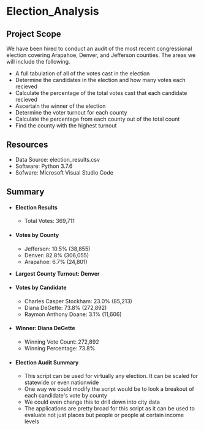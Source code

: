 # Election_Analysis


## Project Scope

We have been hired to conduct an audit of the most recent congressional election covering Arapahoe, Denver, and Jefferson counties. The areas we will include the following. 

- A full tabulation of all of the votes cast in the election
- Determine the candidates in the election and how many votes each recieved
- Calculate the percentage of the total votes cast that each candidate recieved
- Ascertain the winner of the election
- Determine the voter turnout for each county
- Calculate the percentage from each county out of the total count
- Find the county with the highest turnout

## Resources

- Data Source: election_results.csv
- Software: Python 3.7.6
- Sofware: Microsoft Visual Studio Code

## Summary

- #### Election Results

  - Total Votes: 369,711
 
- #### Votes by County
 
    - Jefferson: 10.5% (38,855)
    - Denver: 82.8% (306,055)
    - Arapahoe: 6.7% (24,801)

- **Largest County Turnout: Denver**

- #### Votes by Candidate

  - Charles Casper Stockham: 23.0% (85,213)
  - Diana DeGette: 73.8% (272,892)
  - Raymon Anthony Doane: 3.1% (11,606)

- #### Winner: Diana DeGette
  -  Winning Vote Count: 272,892
  -  Winning Percentage: 73.8%

- #### Election Audit Summary
  - This script can be used for virtually any election. It can be scaled for statewide or even nationwide
  - One way we could modify the script would be to look a breakout of each candidate's vote by county 
  - We could even change this to drill down into city data
  - The applications are pretty broad for this script as it can be used to evaluate not just places but people or people at certain income levels


